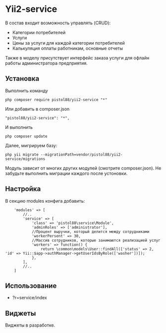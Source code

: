 Yii2-service
==========

В состав входит возможность управлять (CRUD):

* Категории потребителей
* Услуги
* Цены за услуги для каждой категории потребителей
* Калькуляция оплаты работникам, основные отчеты

Также в моделу присутствует интерфейс заказа услуги для офлайн работы администратора предприятия.

Установка
---------------------------------
Выполнить команду

```
php composer require pistol88/yii2-service "*"
```

Или добавить в composer.json

```
"pistol88/yii2-service": "*",
```

И выполнить

```
php composer update
```

Далее, мигрируем базу:

```
php yii migrate --migrationPath=vendor/pistol88/yii2-service/migrations
```

Модуль зависит от многих других модулей (смотрите composer.json). Не забудьте выполнить миграции каждого после устоновки.

Настройка
---------------------------------

В секцию modules конфига добавить:

```
    'modules' => [
        //..
        'service' => [
            'class' => 'pistol88\service\Module',
            'adminRoles' => ['administrator'],
            //Процент выручки, который делится между сотрудниками
            'workerPersent' => 30,
            //Массив сотрудников, которые занимаются реализацией услуг
            'workers' => function() {
                return \common\models\User::findAll(['status' => 2, 'id' => Yii::$app->authManager->getUserIdsByRole(['washer'])]);
            },
        ],
        //..
    ]
```

Использование
---------------------------------
* ?r=service/index

Виджеты
---------------------------------
Виджеты в разработке.
